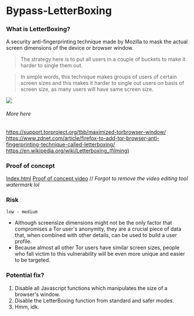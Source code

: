 # Bypass-LetterBoxing
### What is LetterBoxing?
A security anti-fingerprinting technique made by Mozilla to mask the actual screen dimensions of the device or browser window.
> The strategy here is to put all users in a couple of buckets to make it harder to single them out. 

> In simple words, this technique makes groups of users of certain screen sizes and this makes it harder to single out users on basis of screen size, as many users will have same screen size.

![](https://support.torproject.org/static/images/letterboxing.jpg)

###### More here
https://support.torproject.org/tbb/maximized-torbrowser-window/
https://www.zdnet.com/article/firefox-to-add-tor-browser-anti-fingerprinting-technique-called-letterboxing/
https://en.wikipedia.org/wiki/Letterboxing_(filming)
### Proof of concept
[Index.html](https://github.com/a7maadf/Bypass-LetterBoxing/blob/main/index.html "Index.html")
[Proof of concept video](https://vimeo.com/745627089 "Proof of concept video") // *Forgot to remove the video editing tool watermark lol*
### Risk
`low - medium`
- Although screensize dimensions might not be the only factor that compromises a Tor user's anonymity, they are a crucial piece of data that, when combined with other details, can be used to build a user profile.
- Because almost all other Tor users have similar screen sizes, people who fall victim to this vulnerability will be even more unique and easier to be targeted.
### Potential fix?
1. Disable all Javascript functions which manipulates the size of a browser's window.
2. Disable the LetterBoxing function from standard and safer modes.
3. Hmm, idk.
